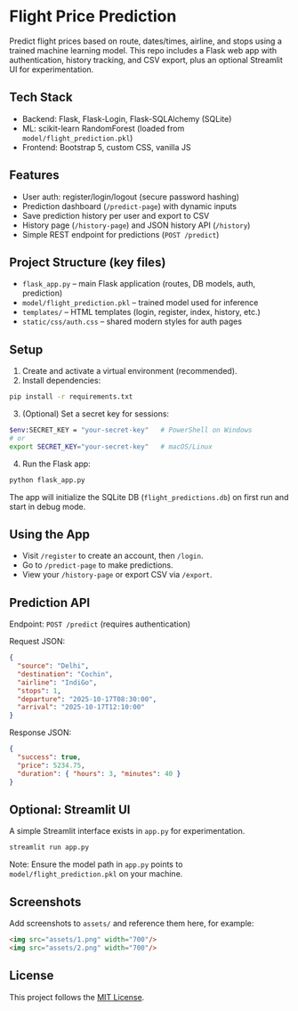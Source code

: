 # Flight Price Prediction

Predict flight prices based on route, dates/times, airline, and stops using a trained machine learning model. This repo includes a Flask web app with authentication, history tracking, and CSV export, plus an optional Streamlit UI for experimentation.

## Tech Stack

- Backend: Flask, Flask-Login, Flask-SQLAlchemy (SQLite)
- ML: scikit-learn RandomForest (loaded from `model/flight_prediction.pkl`)
- Frontend: Bootstrap 5, custom CSS, vanilla JS

## Features

- User auth: register/login/logout (secure password hashing)
- Prediction dashboard (`/predict-page`) with dynamic inputs
- Save prediction history per user and export to CSV
- History page (`/history-page`) and JSON history API (`/history`)
- Simple REST endpoint for predictions (`POST /predict`)

## Project Structure (key files)

- `flask_app.py` – main Flask application (routes, DB models, auth, prediction)
- `model/flight_prediction.pkl` – trained model used for inference
- `templates/` – HTML templates (login, register, index, history, etc.)
- `static/css/auth.css` – shared modern styles for auth pages

## Setup

1. Create and activate a virtual environment (recommended).
2. Install dependencies:

```bash
pip install -r requirements.txt
```

3. (Optional) Set a secret key for sessions:

```bash
$env:SECRET_KEY = "your-secret-key"   # PowerShell on Windows
# or
export SECRET_KEY="your-secret-key"   # macOS/Linux
```

4. Run the Flask app:

```bash
python flask_app.py
```

The app will initialize the SQLite DB (`flight_predictions.db`) on first run and start in debug mode.

## Using the App

- Visit `/register` to create an account, then `/login`.
- Go to `/predict-page` to make predictions.
- View your `/history-page` or export CSV via `/export`.

## Prediction API

Endpoint: `POST /predict` (requires authentication)

Request JSON:

```json
{
  "source": "Delhi",
  "destination": "Cochin",
  "airline": "IndiGo",
  "stops": 1,
  "departure": "2025-10-17T08:30:00",
  "arrival": "2025-10-17T12:10:00"
}
```

Response JSON:

```json
{
  "success": true,
  "price": 5234.75,
  "duration": { "hours": 3, "minutes": 40 }
}
```

## Optional: Streamlit UI

A simple Streamlit interface exists in `app.py` for experimentation.

```bash
streamlit run app.py
```

Note: Ensure the model path in `app.py` points to `model/flight_prediction.pkl` on your machine.

## Screenshots

Add screenshots to `assets/` and reference them here, for example:

```html
<img src="assets/1.png" width="700"/>
<img src="assets/2.png" width="700"/>
```

## License

This project follows the [MIT License](https://choosealicense.com/licenses/mit/).
